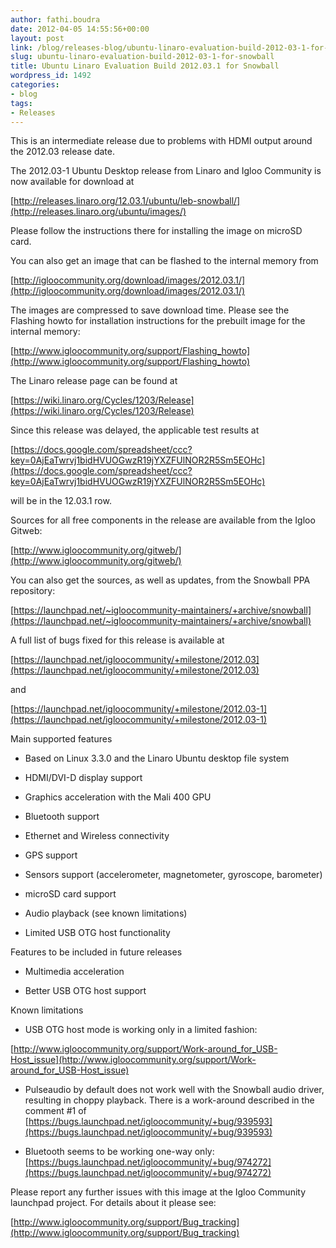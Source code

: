 ```yaml
---
author: fathi.boudra
date: 2012-04-05 14:55:56+00:00
layout: post
link: /blog/releases-blog/ubuntu-linaro-evaluation-build-2012-03-1-for-snowball/
slug: ubuntu-linaro-evaluation-build-2012-03-1-for-snowball
title: Ubuntu Linaro Evaluation Build 2012.03.1 for Snowball
wordpress_id: 1492
categories:
- blog
tags:
- Releases
---
```


This is an intermediate release due to problems with HDMI output around the 2012.03 release date.

The 2012.03-1 Ubuntu Desktop release from Linaro and Igloo Community is now available for download at

[http://releases.linaro.org/12.03.1/ubuntu/leb-snowball/](http://releases.linaro.org/ubuntu/images/)

Please follow the instructions there for installing the image on microSD card.

You can also get an image that can be flashed to the internal memory from

[http://igloocommunity.org/download/images/2012.03.1/](http://igloocommunity.org/download/images/2012.03.1/)

The images are compressed to save download time. Please see the Flashing howto for installation instructions for the prebuilt image for the internal memory:

[http://www.igloocommunity.org/support/Flashing_howto](http://www.igloocommunity.org/support/Flashing_howto)

The Linaro release page can be found at

[https://wiki.linaro.org/Cycles/1203/Release](https://wiki.linaro.org/Cycles/1203/Release)

Since this release was delayed, the applicable test results at

[https://docs.google.com/spreadsheet/ccc?key=0AjEaTwrvj1bidHVUOGwzR19jYXZFUlNOR2R5Sm5EOHc](https://docs.google.com/spreadsheet/ccc?key=0AjEaTwrvj1bidHVUOGwzR19jYXZFUlNOR2R5Sm5EOHc)

will be in the 12.03.1 row.

Sources for all free components in the release are available from the Igloo Gitweb:

[http://www.igloocommunity.org/gitweb/](http://www.igloocommunity.org/gitweb/)

You can also get the sources, as well as updates, from the Snowball PPA repository:

[https://launchpad.net/~igloocommunity-maintainers/+archive/snowball](https://launchpad.net/~igloocommunity-maintainers/+archive/snowball)

A full list of bugs fixed for this release is available at

[https://launchpad.net/igloocommunity/+milestone/2012.03](https://launchpad.net/igloocommunity/+milestone/2012.03)

and

[https://launchpad.net/igloocommunity/+milestone/2012.03-1](https://launchpad.net/igloocommunity/+milestone/2012.03-1)

Main supported features


  * Based on Linux 3.3.0 and the Linaro Ubuntu desktop file system


  * HDMI/DVI-D display support


  * Graphics acceleration with the Mali 400 GPU


  * Bluetooth support


  * Ethernet and Wireless connectivity


  * GPS support


  * Sensors support (accelerometer, magnetometer, gyroscope, barometer)


  * microSD card support


  * Audio playback (see known limitations)


  * Limited USB OTG host functionality


Features to be included in future releases


  * Multimedia acceleration


  * Better USB OTG host support


Known limitations

  * USB OTG host mode is working only in a limited fashion:
  
[http://www.igloocommunity.org/support/Work-around_for_USB-Host_issue](http://www.igloocommunity.org/support/Work-around_for_USB-Host_issue)


  * Pulseaudio by default does not work well with the Snowball audio
driver, resulting in choppy playback. There is a work-around described
in the comment #1 of
[https://bugs.launchpad.net/igloocommunity/+bug/939593](https://bugs.launchpad.net/igloocommunity/+bug/939593)


  * Bluetooth seems to be working one-way only:
[https://bugs.launchpad.net/igloocommunity/+bug/974272](https://bugs.launchpad.net/igloocommunity/+bug/974272)


Please report any further issues with this image at the Igloo Community launchpad project. For details about it please see:

[http://www.igloocommunity.org/support/Bug_tracking](http://www.igloocommunity.org/support/Bug_tracking)
